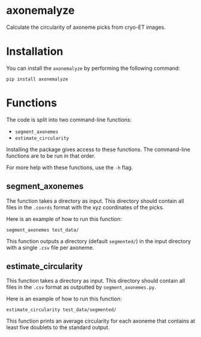 # axonemalyze
Calculate the circularity of axoneme picks from cryo-ET images.

# Installation
You can install the `axonemalyze` by performing the following command:
```
pip install axonemalyze
```

# Functions
The code is split into two command-line functions:
- `segment_axonemes`
- `estimate_circularity`

Installing the package gives access to these functions. The command-line functions are to be run in that order.

For more help with these functions, use the `-h` flag.

## segment_axonemes
The function takes a directory as input. This directory should contain all files in the `.coords` format with the xyz coordinates of the picks.

Here is an example of how to run this function:
```
segment_axonemes test_data/
```

This function outputs a directory (default `segmented/`) in the input directory with a single `.csv` file per axoneme.

## estimate_circularity
This function takes a directory as input. This directory should contain all files in the `.csv` format as outputted by `segment_axonemes.py`.

Here is an example of how to run this function:
```
estimate_circularity test_data/segmented/
```

This function prints an average circularity for each axoneme that contains at least five doublets to the standard output.

